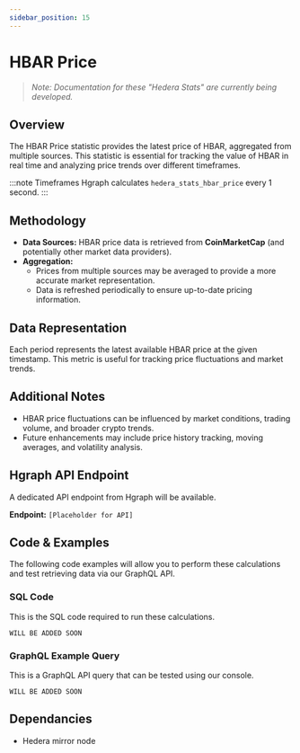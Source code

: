 ```yaml
---
sidebar_position: 15
---
```


# HBAR Price

> *Note: Documentation for these "Hedera Stats" are currently being developed.*

## Overview
The HBAR Price statistic provides the latest price of HBAR, aggregated from multiple sources. This statistic is essential for tracking the value of HBAR in real time and analyzing price trends over different timeframes.

:::note Timeframes
Hgraph calculates `hedera_stats_hbar_price` every 1 second.
:::

## Methodology
- **Data Sources:** HBAR price data is retrieved from **CoinMarketCap** (and potentially other market data providers).
- **Aggregation:**
  - Prices from multiple sources may be averaged to provide a more accurate market representation.
  - Data is refreshed periodically to ensure up-to-date pricing information.

## Data Representation
Each period represents the latest available HBAR price at the given timestamp. This metric is useful for tracking price fluctuations and market trends.

## Additional Notes
- HBAR price fluctuations can be influenced by market conditions, trading volume, and broader crypto trends.
- Future enhancements may include price history tracking, moving averages, and volatility analysis.

## Hgraph API Endpoint
A dedicated API endpoint from Hgraph will be available.

**Endpoint:** `[Placeholder for API]`

## Code & Examples

The following code examples will allow you to perform these calculations and test retrieving data via our GraphQL API.

### SQL Code

This is the SQL code required to run these calculations.

```
WILL BE ADDED SOON
```

### GraphQL Example Query

This is a GraphQL API query that can be tested using our console.

```
WILL BE ADDED SOON
```

## Dependancies
* Hedera mirror node